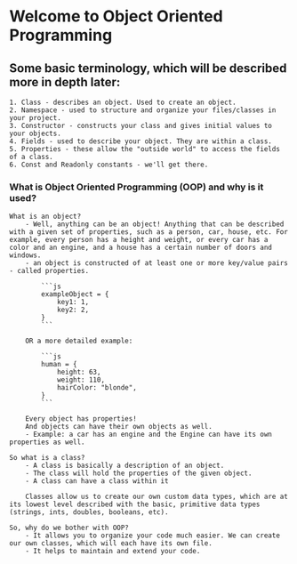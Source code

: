 # Welcome to Object Oriented Programming

## Some basic terminology, which will be described more in depth later:

    1. Class - describes an object. Used to create an object.
    2. Namespace - used to structure and organize your files/classes in your project.
    3. Constructor - constructs your class and gives initial values to your objects.
    4. Fields - used to describe your object. They are within a class.
    5. Properties - these allow the "outside world" to access the fields of a class.
    6. Const and Readonly constants - we'll get there.

### What is Object Oriented Programming (OOP) and why is it used?

    What is an object?
        - Well, anything can be an object! Anything that can be described with a given set of properties, such as a person, car, house, etc. For example, every person has a height and weight, or every car has a color and an engine, and a house has a certain number of doors and windows.
        - an object is constructed of at least one or more key/value pairs - called properties.

            ```js
            exampleObject = {
                key1: 1,
                key2: 2,
            }
            ```

        OR a more detailed example:

            ```js
            human = {
                height: 63,
                weight: 110,
                hairColor: "blonde",
            }
            ```

        Every object has properties!
        And objects can have their own objects as well.
        - Example: a car has an engine and the Engine can have its own properties as well.

    So what is a class?
        - A class is basically a description of an object.
        - The class will hold the properties of the given object.
        - A class can have a class within it

        Classes allow us to create our own custom data types, which are at its lowest level described with the basic, primitive data types (strings, ints, doubles, booleans, etc).

    So, why do we bother with OOP?
        - It allows you to organize your code much easier. We can create our own classes, which will each have its own file.
        - It helps to maintain and extend your code.
